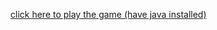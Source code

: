 <a href="https://github.com/League-level2-student/league-level2-game-singhari/raw/master/PieEater.jar"> click here to play the game (have java installed) </a>
